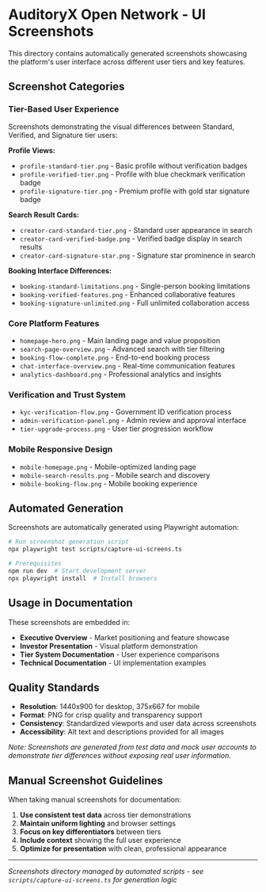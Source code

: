 # AuditoryX Open Network - UI Screenshots

This directory contains automatically generated screenshots showcasing the platform's user interface across different user tiers and key features.

## Screenshot Categories

### Tier-Based User Experience
Screenshots demonstrating the visual differences between Standard, Verified, and Signature tier users:

**Profile Views:**
- `profile-standard-tier.png` - Basic profile without verification badges
- `profile-verified-tier.png` - Profile with blue checkmark verification badge  
- `profile-signature-tier.png` - Premium profile with gold star signature badge

**Search Result Cards:**
- `creator-card-standard-tier.png` - Standard user appearance in search
- `creator-card-verified-badge.png` - Verified badge display in search results
- `creator-card-signature-star.png` - Signature star prominence in search

**Booking Interface Differences:**
- `booking-standard-limitations.png` - Single-person booking limitations
- `booking-verified-features.png` - Enhanced collaborative features
- `booking-signature-unlimited.png` - Full unlimited collaboration access

### Core Platform Features
- `homepage-hero.png` - Main landing page and value proposition
- `search-page-overview.png` - Advanced search with tier filtering
- `booking-flow-complete.png` - End-to-end booking process
- `chat-interface-overview.png` - Real-time communication features
- `analytics-dashboard.png` - Professional analytics and insights

### Verification and Trust System
- `kyc-verification-flow.png` - Government ID verification process
- `admin-verification-panel.png` - Admin review and approval interface
- `tier-upgrade-process.png` - User tier progression workflow

### Mobile Responsive Design
- `mobile-homepage.png` - Mobile-optimized landing page
- `mobile-search-results.png` - Mobile search and discovery
- `mobile-booking-flow.png` - Mobile booking experience

## Automated Generation

Screenshots are automatically generated using Playwright automation:

```bash
# Run screenshot generation script
npx playwright test scripts/capture-ui-screens.ts

# Prerequisites
npm run dev  # Start development server
npx playwright install  # Install browsers
```

## Usage in Documentation

These screenshots are embedded in:
- **Executive Overview** - Market positioning and feature showcase
- **Investor Presentation** - Visual platform demonstration  
- **Tier System Documentation** - User experience comparisons
- **Technical Documentation** - UI implementation examples

## Quality Standards

- **Resolution**: 1440x900 for desktop, 375x667 for mobile
- **Format**: PNG for crisp quality and transparency support
- **Consistency**: Standardized viewports and user data across screenshots
- **Accessibility**: Alt text and descriptions provided for all images

*Note: Screenshots are generated from test data and mock user accounts to demonstrate tier differences without exposing real user information.*

## Manual Screenshot Guidelines

When taking manual screenshots for documentation:

1. **Use consistent test data** across tier demonstrations
2. **Maintain uniform lighting** and browser settings
3. **Focus on key differentiators** between tiers
4. **Include context** showing the full user experience
5. **Optimize for presentation** with clean, professional appearance

---

*Screenshots directory managed by automated scripts - see `scripts/capture-ui-screens.ts` for generation logic*